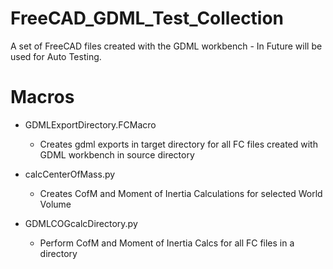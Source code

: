 # FreeCAD_GDML_Test_Collection
A set of FreeCAD files created with the GDML workbench - In Future will be used for Auto Testing.

# Macros

  * GDMLExportDirectory.FCMacro 


      - Creates gdml exports in target directory for all FC files created with GDML workbench in source directory
  * calcCenterOfMass.py
      - Creates CofM and Moment of Inertia Calculations for selected World Volume
  * GDMLCOGcalcDirectory.py
     - Perform CofM and Moment of Inertia Calcs for all FC files in a directory 
    
